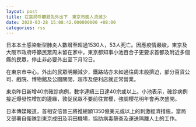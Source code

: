 ```yaml
---
layout: post
title: 在當局呼籲避免外出下　東京市面人流減少
date: 2020-03-28 15:08:42.000000000 +08:00
categories: rss
---
```


日本本土感染新型肺炎人數增至超過1530人，53人死亡。因應疫情嚴峻，東京及大阪市政府呼籲民眾周末留在家中，東京都知事小池百合子更要求首都及附近多個縣的民眾，停止非必要外出至下月12日。

在東京市中心，外出的民眾明顯減少，鐵路站亦未如過往周末般擠迫，部分百貨公司、戲院、博物館及公園關閉，超市及便利店就正常營業。

東京昨日新增40宗確診病例，數字連續三日達40宗或以上。小池表示，確診病例接近爆發性增加的邊緣，敦促民眾不要前往賞櫻，強調櫻花明年會再次盛開。

日本傳媒報道，首相安倍晉三將推總額1350億美元或以上的刺激經濟措施，當局又部署自衛隊到東京成田及羽田機場，協助病毒篩查及運送隔離人士的工作。
